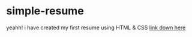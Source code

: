 # simple-resume
 yeahh! i have created my first resume using HTML & CSS
 [link down here](file:///D:/Visual%20Studio%20files/HTML/resume/resume.html)

